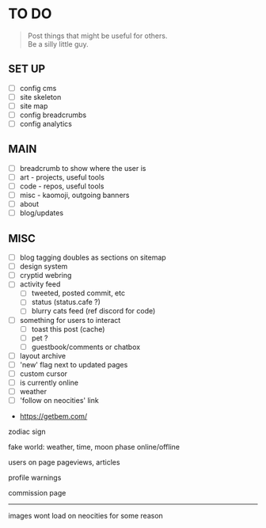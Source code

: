 # TO DO

> Post things that might be useful for others.  
> Be a silly little guy.

## SET UP

- [ ] config cms
- [ ] site skeleton
- [ ] site map
- [ ] config breadcrumbs
- [ ] config analytics

## MAIN

- [ ] breadcrumb to show where the user is
- [ ] art - projects, useful tools
- [ ] code - repos, useful tools
- [ ] misc - kaomoji, outgoing banners
- [ ] about
- [ ] blog/updates

## MISC

- [ ] blog tagging doubles as sections on sitemap
- [ ] design system
- [ ] cryptid webring
- [ ] activity feed
  - [ ] tweeted, posted commit, etc
  - [ ] status (status.cafe ?)
  - [ ] blurry cats feed (ref discord for code)
- [ ] something for users to interact
  - [ ] toast this post (cache)
  - [ ] pet ?
  - [ ] guestbook/comments or chatbox
- [ ] layout archive
- [ ] 'new' flag next to updated pages
- [ ] custom cursor
- [ ] is currently online
- [ ] weather
- [ ] 'follow on neocities' link

- https://getbem.com/

zodiac sign

fake world: weather, time, moon phase
online/offline

users on page
pageviews, articles

profile warnings

commission page

---

images wont load on neocities for some reason
